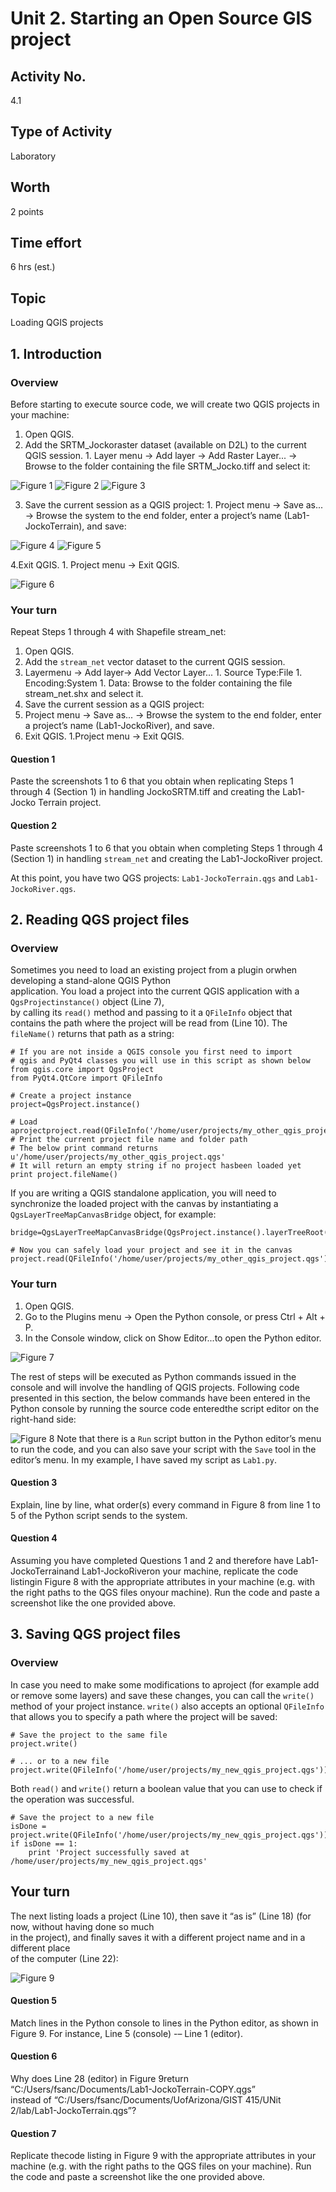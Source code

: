 # Unit 2. Starting an Open Source GIS project 
## Activity No.
4.1
## Type of Activity
Laboratory
## Worth 
2 points
## Time effort
6 hrs (est.)
## Topic
Loading QGIS projects
## 1. Introduction
### Overview
Before starting to execute source code, we will create two QGIS projects in your machine:
  1. Open QGIS.
  2. Add the SRTM_Jockoraster dataset (available on D2L) to the current QGIS session.
    1. Layer menu -> Add layer -> Add Raster Layer... -> Browse to the folder containing the file SRTM_Jocko.tiff and select it:
    
![Figure 1](images/task4.1-figure1.png)
![Figure 2](images/task4.1-figure2.png)
![Figure 3](images/task4.1-figure3.png)
    
  3. Save the current session as a QGIS project:
    1. Project menu -> Save as... -> Browse the system to the end folder, enter a project’s name (Lab1-JockoTerrain), and save:
    
![Figure 4](images/task4.1-figure4.png)
![Figure 5](images/task4.1-figure5.png)

  4.Exit QGIS.
    1. Project menu -> Exit QGIS.
    
![Figure 6](images/task4.1-figure6.png)

### Your turn
Repeat Steps 1 through 4 with Shapefile stream_net:
1. Open QGIS.
2. Add the `stream_net` vector dataset to the current QGIS session.
  1. Layermenu -> Add layer-> Add Vector Layer...
    1. Source Type:File
    1. Encoding:System
    1. Data: Browse to the folder containing the file stream_net.shx and select it.
3. Save the current session as a QGIS project:
  1. Project menu -> Save as... -> Browse the system to the end folder, enter a project’s name (Lab1-JockoRiver), and save.
  1. Exit QGIS.
    1.Project menu -> Exit QGIS.
    
#### Question 1
Paste the screenshots 1 to 6 that you obtain when replicating Steps 1 through 4 (Section 1) in handling JockoSRTM.tiff and 
creating the Lab1-Jocko Terrain project.
#### Question 2
Paste screenshots 1 to 6 that you obtain when completing Steps 1 through 4 (Section 1) in handling `stream_net` and 
creating the Lab1-JockoRiver project. 

At this point, you have two QGS projects: `Lab1-JockoTerrain.qgs` and 
`Lab1-JockoRiver.qgs`.

## 2. Reading QGS project files
### Overview
Sometimes  you  need  to  load  an  existing  project  from  a  plugin  orwhen  developing  a  stand-alone  QGIS Python  
application. You load  a  project  into  the  current  QGIS  application with  a `QgsProjectinstance()` object (Line  7),  
by calling its `read()` method and passing  to  it  a `QFileInfo` object  that  contains  the  path where the project 
will be read from (Line 10). The `fileName()` returns that path as a string:

```
# If you are not inside a QGIS console you first need to import
# qgis and PyQt4 classes you will use in this script as shown below
from qgis.core import QgsProject
from PyQt4.QtCore import QFileInfo

# Create a project instance 
project=QgsProject.instance()

# Load aprojectproject.read(QFileInfo('/home/user/projects/my_other_qgis_project.qgs'))
# Print the current project file name and folder path
# The below print command returns u'/home/user/projects/my_other_qgis_project.qgs'
# It will return an empty string if no project hasbeen loaded yet 
print project.fileName()
```
If you are writing a QGIS standalone application, you will need to synchronize the loaded project with the canvas by 
instantiating a `QgsLayerTreeMapCanvasBridge` object, for example:
```
bridge=QgsLayerTreeMapCanvasBridge(QgsProject.instance().layerTreeRoot(),canvas)

# Now you can safely load your project and see it in the canvas
project.read(QFileInfo('/home/user/projects/my_other_qgis_project.qgs'))
```

### Your turn
1. Open QGIS.
2. Go to the Plugins menu -> Open the Python console, or press Ctrl + Alt + P.
3. In the Console window, click on Show Editor...to open the Python editor.

![Figure 7](images/task4.1-figure7.png)


The rest of steps will be executed as Python commands issued in the console and will involve the handling of QGIS projects.
Following code  presented in this section, the below commands have  been entered in the Python console by running the 
source code enteredthe script editor on the right-hand side:

![Figure 8](images/task4.1-figure8.png)
Note that there is a `Run` script button in the Python editor’s menu to run the code, and you can also save your 
script with the `Save` tool in the editor’s menu. In my example, I have saved my script as `Lab1.py`.

#### Question 3
Explain,  line  by  line,  what  order(s)  every command in  Figure  8 from  line  1 to  5 of  the Python script 
sends to the system.

#### Question 4
Assuming you have completed Questions 1 and 2 and therefore have Lab1-JockoTerrainand Lab1-JockoRiveron  your  machine, 
replicate  the  code  listingin  Figure  8 with  the appropriate attributes in your machine (e.g. with the right paths
to the QGS files onyour machine).  Run the code and paste a screenshot like the one provided above.

## 3. Saving QGS project files 
### Overview
In case you need to make some modifications to aproject (for example add or remove some layers) and save these changes, 
you  can  call  the `write()` method  of  your  project  instance. `write()` also  accepts  an optional `QFileInfo` that 
allows you to specify a path where the project will be saved:
```
# Save the project to the same file
project.write()

# ... or to a new file
project.write(QFileInfo('/home/user/projects/my_new_qgis_project.qgs'))
```

Both `read()` and `write()` return a boolean value that you can use to check if the operation was successful.

```
# Save the project to a new file 
isDone = project.write(QFileInfo('/home/user/projects/my_new_qgis_project.qgs'))
if isDone == 1:
    print 'Project successfully saved at /home/user/projects/my_new_qgis_project.qgs'
```

## Your turn
The next listing loads a project (Line 10), then save it “as is” (Line 18) (for now, without having done so much  
in  the  project),  and  finally  saves  it  with  a  different  project  name  and  in  a  different  place  
of  the computer (Line 22):

![Figure 9](images/task4.1-figure9.png)

#### Question 5 
Match lines in the Python console to lines in the Python editor, as shown in Figure 9. For instance, Line 5 (console) -– 
Line 1 (editor). 

#### Question 6
Why   does   Line   28   (editor) in   Figure   9return  “C:/Users/fsanc/Documents/Lab1-JockoTerrain-COPY.qgs”  
instead  of  “C:/Users/fsanc/Documents/UofArizona/GIST 415/UNit 2/lab/Lab1-JockoTerrain.qgs”?

#### Question 7
Replicate  thecode  listing in  Figure  9 with  the  appropriate  attributes  in  your  machine (e.g. with the 
right paths to the QGS files on your machine).  Run the code and paste a screenshot like the one provided above.
